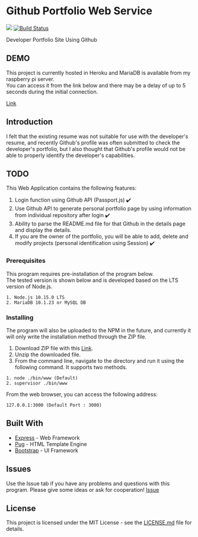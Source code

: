 # Github Portfolio Web Service
![](https://img.shields.io/badge/Code%20Statue-Open-brightgreen.svg) [![Build Status](https://travis-ci.org/sangumee/Github-Portfolio-Web-Service.svg?branch=master)](https://travis-ci.org/sangumee/Github-Portfolio-Web-Service)

Developer Portfolio Site Using Github

## DEMO

This project is currently hosted in Heroku and MariaDB is available from my raspberry pi server.  
You can access it from the link below and there may be a delay of up to 5 seconds during the initial connection.

[Link](https://expressme.herokuapp.com/)


## Introduction

I felt that the existing resume was not suitable for use with the developer's resume, and recently Github's profile was often submitted to check the developer's portfolio, but I also thought that Github's profile would not be able to properly identify the developer's capabilities.

## TODO
This Web Application contains the following features:

1. Login function using Github API (Passport.js) ✔️
2. Use Github API to generate personal portfolio page by using information from individual repository after login ✔️
3. Ability to parse the README.md file for that Github in the details page and display the details.
4. If you are the owner of the portfolio, you will be able to add, delete and modify projects (personal identification using Session) ✔️



### Prerequisites

This program requires pre-installation of the program below.  
The tested version is shown below and is developed based on the LTS version of Node.js.

```
1. Node.js 10.15.0 LTS
2. MariaDB 10.1.23 or MySQL DB
```

### Installing


The program will also be uploaded to the NPM in the future, and currently it will only write the installation method through the ZIP file.

1. Download ZIP file with this [Link](https://github.com/sangumee/Github-Portfolio-Web-Service/archive/master.zip).
2. Unzip the downloaded file.
3. From the command line, navigate to the directory and run it using the following command. It supports two methods.

```
1. node ./bin/www (Default)
2. supervisor ./bin/www
```

From the web browser, you can access the following address:

```
127.0.0.1:3000 (Default Port : 3000)
```

## Built With

* [Express](https://expressjs.com) - Web Framework
* [Pug](https://pugjs.org/api/getting-started.html) - HTML Template Engine
* [Bootstrap](https://getbootstrap.com/) - UI Framework

## Issues

Use the Issue tab if you have any problems and questions with this program. Please give some ideas or ask for cooperation! [Issue](https://github.com/sangumee/Github-Portfolio-Web-Service/issues)

## License

This project is licensed under the MIT License - see the [LICENSE.md](LICENSE) file for details.